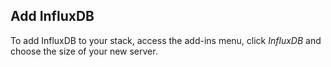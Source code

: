 <!-- post: -->


## Add InfluxDB
To add InfluxDB to your stack, access the add-ins menu, click _InfluxDB_ and choose the size of your new server.




